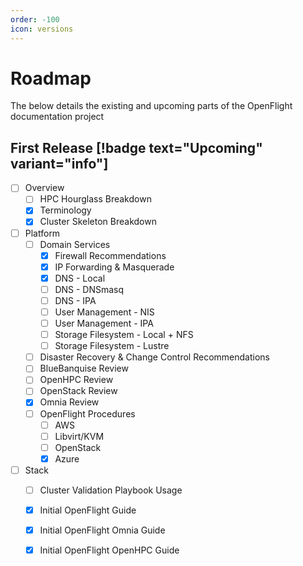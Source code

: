 ```yaml
---
order: -100
icon: versions
---
```


# Roadmap

The below details the existing and upcoming parts of the OpenFlight documentation project

## First Release [!badge text="Upcoming" variant="info"] 

- [ ] Overview  
  - [ ] HPC Hourglass Breakdown
  - [x] Terminology
  - [x] Cluster Skeleton Breakdown
- [ ] Platform
  - [ ] Domain Services
    - [x] Firewall Recommendations
    - [x] IP Forwarding & Masquerade
    - [x] DNS - Local
    - [ ] DNS - DNSmasq
    - [ ] DNS - IPA
    - [ ] User Management - NIS
    - [ ] User Management - IPA
    - [ ] Storage Filesystem - Local + NFS
    - [ ] Storage Filesystem - Lustre
  - [ ] Disaster Recovery & Change Control Recommendations
  - [ ] BlueBanquise Review
  - [ ] OpenHPC Review
  - [ ] OpenStack Review
  - [x] Omnia Review
  - [ ] OpenFlight Procedures
    - [ ] AWS
    - [ ] Libvirt/KVM
    - [ ] OpenStack
    - [x] Azure
- [ ] Stack
  - [ ] Cluster Validation Playbook Usage
  - [x] Initial OpenFlight Guide 
  - [x] Initial OpenFlight Omnia Guide 
  - [x] Initial OpenFlight OpenHPC Guide 

